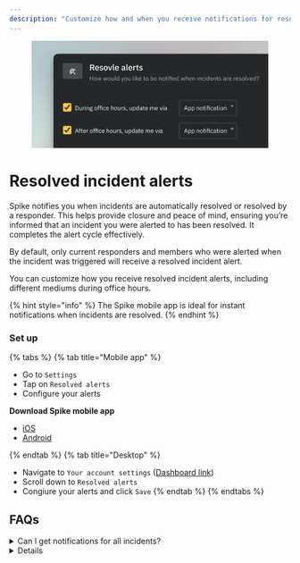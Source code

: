 ```yaml
---
description: "Customize how and when you receive notifications for resolved incidents, keeping you informed without unnecessary alerts."
---
```

<figure><img src="../../.gitbook/assets/personal-alerts-management/resolved incidents - configuration.png" alt=""><figcaption></figcaption></figure>

# Resolved incident alerts
Spike notifies you when incidents are automatically resolved or resolved by a responder. This helps provide closure and peace of mind, ensuring you’re informed that an incident you were alerted to has been resolved. It completes the alert cycle effectively.

By default, only current responders and members who were alerted when the incident was triggered will receive a resolved incident alert.

You can customize how you receive resolved incident alerts, including different mediums during office hours.

{% hint style="info" %} 
The Spike mobile app is ideal for instant notifications when incidents are resolved. 
{% endhint %}

### Set up
{% tabs %}
{% tab title="Mobile app" %}
* Go to `Settings`
* Tap on `Resolved alerts`
* Configure your alerts

**Download Spike mobile app**
- [iOS](https://apps.apple.com/au/app/spike-sh/id1586777789)
- [Android](https://play.google.com/store/apps/details?id=sh.spike.spike_sh_app)

{% endtab %}
{% tab title="Desktop" %}
  * Navigate to `Your account settings` ([Dashboard link](https://app.spike.sh/settings/personal-modes#resolved-alerts))
  * Scroll down to `Resolved alerts`
  * Congiure your alerts and click `Save`
{% endtab %}
{% endtabs %}

## FAQs
<details> 

<summary>Can I get notifications for all incidents?</summary>
No, by design, Spike only alerts current responders and members who were previously notified of the incident. This prevents alert fatigue and ensures that those who were not involved are not disturbed unnecessarily.

</details>

<details>

<details> <summary>Will I receive another alert on Slack, Microsoft Teams, or Discord?</summary>

**Slack and Microsoft Teams:** There will be no new alert, but the original alert message in your Slack or Teams channels will automatically refresh to indicate the resolved status.

**Discord:** No additional alert will be sent.

</details>

<details>

<summary>Why can't I receive a phone call for a resolved incident alert?</summary>

Resolved incident alerts are important, but not critical enough to wake you in the middle of the night with a phone call. This avoids confusion—when you receive a phone call from Spike, it will always be for a newly triggered incident, so there’s no need to guess whether it’s for a new or resolved alert.

</details>

---

### Explore
<table data-view="cards">
  <thead>
    <tr>
      <th></th>
      <th></th>
      <th data-hidden data-card-target data-type="content-ref"></th>
      <th data-hidden data-card-cover data-type="files"></th>
    </tr>
  </thead>
  <tbody>
    <tr>
      <td>During office hours</td>
      <td><strong>Custom routing of alerts during office hours</strong></td>
      <td><a href="during-office-hours.md">Broken link</a></td>
      <td><a href="../../.gitbook/assets/personal-alerts-management/thumbnail-office-hours.png">thumbnail-resolved-alerts.png</a></td>
    </tr>
    <tr>
      <td>Out of office</td>
      <td><strong>Step away confidently by scheduling Out of office</strong></td>
      <td><a href="out-of-office.md">Broken link</a></td>
      <td><a href="../../.gitbook/assets/personal-alerts-management/thumbnail-out-of-office.png">thumbnail-resolved-alerts.png</a></td>
    </tr>
    <tr>
      <td>Deep work and Cooldown modes</td>
      <td><strong>Catch a break with our 2 modes</strong></td>
      <td><a href="deep-work-and-cooldown-modes.md">Broken link</a></td>
      <td><a href="../../.gitbook/assets/personal-alerts-management/thumbnail-deepwork.png">thumbnail-deepwork</a></td>
    </tr>
  </tbody>
</table>